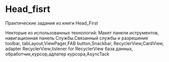 # Head_fisrt
Практические задания из книги Head_First

Некторые из использованных технологий:
Макет панели иструментов, навигационная панель
Службы.Связанный службы и разрешения 
toolbar, tabLayout,ViewPager,FAB button,Snackbar,
RecyclerView,CardView, adapter RecyclerView,listener for RecyclerView
база данных, обработчик,курсор,адпатер курсора,AsyncTack
